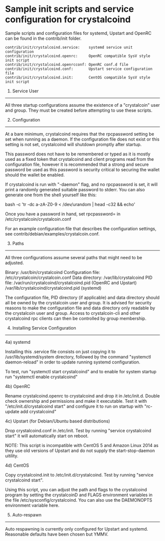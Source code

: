 Sample init scripts and service configuration for crystalcoind
==========================================================

Sample scripts and configuration files for systemd, Upstart and OpenRC
can be found in the contrib/init folder.

    contrib/init/crystalcoind.service:    systemd service unit configuration
    contrib/init/crystalcoind.openrc:     OpenRC compatible SysV style init script
    contrib/init/crystalcoind.openrcconf: OpenRC conf.d file
    contrib/init/crystalcoind.conf:       Upstart service configuration file
    contrib/init/crystalcoind.init:       CentOS compatible SysV style init script

1. Service User
---------------------------------

All three startup configurations assume the existence of a "crystalcoin" user
and group.  They must be created before attempting to use these scripts.

2. Configuration
---------------------------------

At a bare minimum, crystalcoind requires that the rpcpassword setting be set
when running as a daemon.  If the configuration file does not exist or this
setting is not set, crystalcoind will shutdown promptly after startup.

This password does not have to be remembered or typed as it is mostly used
as a fixed token that crystalcoind and client programs read from the configuration
file, however it is recommended that a strong and secure password be used
as this password is security critical to securing the wallet should the
wallet be enabled.

If crystalcoind is run with "-daemon" flag, and no rpcpassword is set, it will
print a randomly generated suitable password to stderr.  You can also
generate one from the shell yourself like this:

bash -c 'tr -dc a-zA-Z0-9 < /dev/urandom | head -c32 && echo'

Once you have a password in hand, set rpcpassword= in /etc/crystalcoin/crystalcoin.conf

For an example configuration file that describes the configuration settings,
see contrib/debian/examples/crystalcoin.conf.

3. Paths
---------------------------------

All three configurations assume several paths that might need to be adjusted.

Binary:              /usr/bin/crystalcoind
Configuration file:  /etc/crystalcoin/crystalcoin.conf
Data directory:      /var/lib/crystalcoind
PID file:            /var/run/crystalcoind/crystalcoind.pid (OpenRC and Upstart)
                     /var/lib/crystalcoind/crystalcoind.pid (systemd)

The configuration file, PID directory (if applicable) and data directory
should all be owned by the crystalcoin user and group.  It is advised for security
reasons to make the configuration file and data directory only readable by the
crystalcoin user and group.  Access to crystalcoin-cli and other crystalcoind rpc clients
can then be controlled by group membership.

4. Installing Service Configuration
-----------------------------------

4a) systemd

Installing this .service file consists on just copying it to
/usr/lib/systemd/system directory, followed by the command
"systemctl daemon-reload" in order to update running systemd configuration.

To test, run "systemctl start crystalcoind" and to enable for system startup run
"systemctl enable crystalcoind"

4b) OpenRC

Rename crystalcoind.openrc to crystalcoind and drop it in /etc/init.d.  Double
check ownership and permissions and make it executable.  Test it with
"/etc/init.d/crystalcoind start" and configure it to run on startup with
"rc-update add crystalcoind"

4c) Upstart (for Debian/Ubuntu based distributions)

Drop crystalcoind.conf in /etc/init.  Test by running "service crystalcoind start"
it will automatically start on reboot.

NOTE: This script is incompatible with CentOS 5 and Amazon Linux 2014 as they
use old versions of Upstart and do not supply the start-stop-daemon uitility.

4d) CentOS

Copy crystalcoind.init to /etc/init.d/crystalcoind. Test by running "service crystalcoind start".

Using this script, you can adjust the path and flags to the crystalcoind program by
setting the crystalcoinD and FLAGS environment variables in the file
/etc/sysconfig/crystalcoind. You can also use the DAEMONOPTS environment variable here.

5. Auto-respawn
-----------------------------------

Auto respawning is currently only configured for Upstart and systemd.
Reasonable defaults have been chosen but YMMV.
